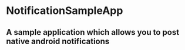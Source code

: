 # NotificationSampleApp

## A sample application which allows you to post native android notifications
